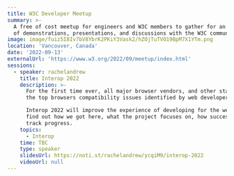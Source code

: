 ```yaml
---
title: W3C Developer Meetup
summary: >-
  A free of cost meetup for engineers and W3C members to gather for an evening
  of demonstrations, presentations, and discussions with the W3C community.
image: image/fuiz5I8Iv7bV8YbrK2PKiY3Vask2/hZOjTuTVO19BpM7X1YTm.png
location: 'Vancouver, Canada'
date: '2022-09-13'
externalUrl: 'https://www.w3.org/2022/09/meetup/index.html'
sessions:
  - speaker: rachelandrew
    title: Interop 2022
    description: >-
      For the first time ever, all major browser vendors, and other stakeholders, have come together to solve
      the top browsers compatibility issues identified by web developers.

      Interop 2022 will improve the experience of developing for the web in 15 key areas. In this talk, you'll
      find out how we got here, what the project focuses on, how success will be measured, and how you can
      track progress.
    topics:
      - Interop
    time: TBC
    type: speaker
    slidesUrl: https://noti.st/rachelandrew/ycqiM9/interop-2022
    videoUrl: null
---
```

